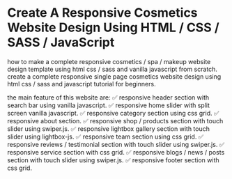 # Create A Responsive Cosmetics Website Design Using HTML / CSS / SASS / JavaScript
how to make a complete responsive cosmetics / spa / makeup website design template using html css / sass and vanilla javascript from scratch.
create a complete responsive single page cosmetics website design using html css / sass and javascript tutorial for beginners.

the main feature of this website are:
✅ responsive header section with search bar using vanilla javascript.
✅ responsive home slider with split screen vanilla javascript.
✅ responsive category section using css grid.
✅ responsive about section.
✅ responsive shop / products section with touch slider using swiper.js.
✅ responsive  lightbox gallery section with touch slider using lightbox-js.
✅ responsive team section using css grid.
✅ responsive reviews / testimonial section with touch slider using swiper.js.
✅ responsive service section with css grid.
✅ responsive blogs / news / posts section with touch slider using swiper.js.
✅ responsive footer section with css grid.
